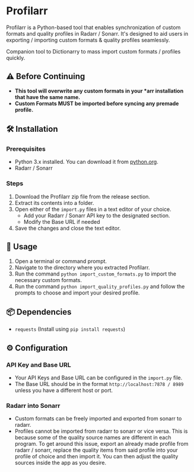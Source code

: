 # Profilarr

Profilarr is a Python-based tool that enables synchronization of custom formats and quality profiles in Radarr / Sonarr. It's designed to aid users in exporting / importing custom formats & quality profiles seamlessly.

Companion tool to Dictionarry to mass import custom formats / profiles quickly.

## ⚠️ Before Continuing

- **This tool will overwrite any custom formats in your \*arr installation that have the same name.**
- **Custom Formats MUST be imported before syncing any premade profile.**

## 🛠️ Installation

### Prerequisites

- Python 3.x installed. You can download it from [python.org](https://www.python.org/downloads/).
- Radarr / Sonarr

### Steps

1. Download the Profilarr zip file from the release section.
2. Extract its contents into a folder.
3. Open either of the `import.py` files in a text editor of your choice.
   - Add your Radarr / Sonarr API key to the designated section.
   - Modify the Base URL if needed
4. Save the changes and close the text editor.

## 🚀 Usage

1. Open a terminal or command prompt.
2. Navigate to the directory where you extracted Profilarr.
3. Run the command `python import_custom_formats.py` to import the necessary custom formats.
4. Run the command `python import_quality_profiles.py` and follow the prompts to choose and import your desired profile.

## 📦 Dependencies

- `requests` (Install using `pip install requests`)

## ⚙️ Configuration

### API Key and Base URL

- Your API Keys and Base URL can be configured in the `import.py` file.
- The Base URL should be in the format `http://localhost:7878 / 8989` unless you have a different host or port.

### Radarr into Sonarr

- Custom formats can be freely imported and exported from sonarr to radarr.
- Profiles cannot be imported from radarr to sonarr or vice versa. This is because some of the quality source names are different in each program. To get around this issue, export an already made profile from radarr / sonarr, replace the quality items from said profile into your profile of choice and then import it. You can then adjust the quality sources inside the app as you desire.
